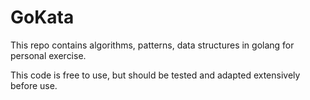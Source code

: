 # GoKata

This repo contains algorithms, patterns, data structures in golang for personal exercise.

This code is free to use, but should be tested and adapted extensively before use.
